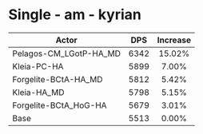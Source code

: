 # Single - am - kyrian
| Actor | DPS | Increase |
|---|:---:|:---:|
|Pelagos-CM_LGotP-HA_MD|6342|15.02%|
|Kleia-PC-HA|5899|7.00%|
|Forgelite-BCtA-HA_MD|5812|5.42%|
|Kleia-HA_MD|5798|5.15%|
|Forgelite-BCtA_HoG-HA|5679|3.01%|
|Base|5513|0.00%|
